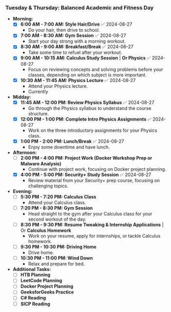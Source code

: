 ### **Tuesday & Thursday: Balanced Academic and Fitness Day**

- **Morning:**
    - [x] **6:00 AM - 7:00 AM: Style Hair/Drive** ✅ 2024-08-27
        - Do your hair, then drive to school.
    - [x] **7:00 AM - 8:30 AM: Gym Session** ✅ 2024-08-27
        - Start your day strong with a morning workout.
    - [x] **8:30 AM - 9:00 AM: Breakfast/Break** ✅ 2024-08-27
        - Take some time to refuel after your workout.
    - [x] **9:00 AM - 10:15 AM: Calculus Study Session** | **Or Physics** ✅ 2024-08-27
        - Focus on reviewing concepts and solving problems before your classes, depending on which subject is more important.
    - [x] **10:30 AM - 11:45 AM: Physics Lecture** ✅ 2024-08-27
        - Attend your Physics lecture.
        - Currently 

- **Midday:**
    - [x] **11:45 AM - 12:00 PM: Review Physics Syllabus** ✅ 2024-08-27
        - Go through the Physics syllabus to understand the course structure.
    - [x] **12:00 PM - 1:00 PM: Complete Intro Physics Assignments** ✅ 2024-08-27
        - Work on the three introductory assignments for your Physics class.
    - [x] **1:00 PM - 2:00 PM: Lunch/Break** ✅ 2024-08-27
        - Enjoy some downtime and have lunch.

- **Afternoon:**
    - [ ] **2:00 PM - 4:00 PM: Project Work (Docker Workshop Prep or Malware Analysis)**
        - Continue with project work, focusing on Docker project planning.
    - [x] **4:00 PM - 5:00 PM: Security+ Study Session** ✅ 2024-08-27
        - Review material from your Security+ prep course, focusing on challenging topics.

- **Evening:**
    - [ ] **5:30 PM - 7:20 PM: Calculus Class**
        - Attend your Calculus class.
    - [ ] **7:20 PM - 8:30 PM: Gym Session**
        - Head straight to the gym after your Calculus class for your second workout of the day.
    - [ ] **8:30 PM - 9:30 PM: Resume Tweaking & Internship Applications** | Or **Calculus Homework**
        - Work on your resume, apply for internships, or tackle Calculus homework.
    - [ ] **9:30 PM - 10:30 PM: Driving Home**
        - Drive home.
    - [ ] **10:30 PM - 11:00 PM: Wind Down**
        - Relax and prepare for bed.

- **Additional Tasks:**
    - [ ] **HTB Planning**
    - [ ] **LeetCode Planning**
    - [ ] **Docker Project Planning**
    - [ ] **GeeksforGeeks Practice**
    - [ ] **C# Reading**
    - [ ] **SICP Reading**
